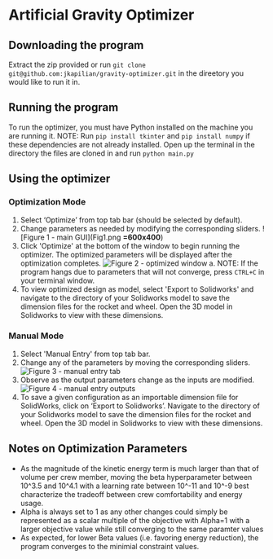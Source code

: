 # Artificial Gravity Optimizer
## Downloading the program
Extract the zip provided or run `git clone git@github.com:jkapilian/gravity-optimizer.git` in the direetory you would like to run it in.

## Running the program
To run the optimizer, you must have Python installed on the machine you are running it. NOTE: Run `pip install tkinter` and `pip install numpy` if these dependencies are not already installed. Open up the terminal in the directory the files are cloned in and run
```python main.py```

## Using the optimizer
### Optimization Mode
1. Select ‘Optimize’ from top tab bar (should be selected by default).
2. Change parameters as needed by modifying the corresponding sliders.
![Figure 1 - main GUI](Fig1.png **=600x400**)
3. Click 'Optimize' at the bottom of the window to begin running the optimizer. The optimized parameters will be displayed after the optimization completes.
![Figure 2 - optimized window](Fig2.png)
  a. NOTE: If the program hangs due to parameters that will not converge, press `CTRL+C` in your terminal window.
4. To view optimized design as model, select 'Export to Solidworks' and navigate to the directory of your Solidworks model to save the dimension files for the rocket and wheel. Open the 3D model in Solidworks to view with these dimensions.

### Manual Mode
1. Select 'Manual Entry' from top tab bar.
2. Change any of the parameters by moving the corresponding sliders.
![Figure 3 - manual entry tab](Fig3.png)
3. Observe as the output parameters change as the inputs are modified.
![Figure 4 - manual entry outputs](Fig4.png)
4. To save a given configuration as an importable dimension file for SolidWorks, click on ‘Export to Solidworks’. Navigate to the directory of your Solidworks model to save the dimension files for the rocket and wheel. Open the 3D model in Solidworks to view with these dimensions.

## Notes on Optimization Parameters
* As the magnitude of the kinetic energy term is much larger than that of volume per crew member, moving the beta hyperparameter between 10^3.5 and 10^4.1 with a learning rate between 10^-11 and 10^-9 best characterize the tradeoff between crew comfortability and energy usage.
* Alpha is always set to 1 as any other changes could simply be represented as a scalar multiple of the objective with Alpha=1 with a larger objective value while still converging to the same paramter values
* As expected, for lower Beta values (i.e. favoring energy reduction), the program converges to the minimial constraint values.